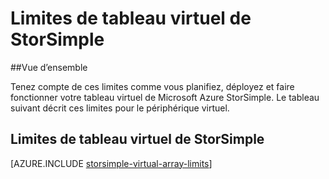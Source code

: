 <properties 
   pageTitle="Limites de tableau virtuel de StorSimple | Microsoft Azure"
   description="Décrit les limites du système et la taille recommandée pour les connexions et les composants du tableau virtuel de Microsoft Azure StorSimple."
   services="storsimple"
   documentationCenter="NA"
   authors="alkohli"
   manager="carmonm"
   editor="" />
<tags 
   ms.service="storsimple"
   ms.devlang="NA"
   ms.topic="article"
   ms.tgt_pltfrm="NA"
   ms.workload="TBD"
   ms.date="10/05/2016"
   ms.author="alkohli" />


# <a name="storsimple-virtual-array-limits"></a>Limites de tableau virtuel de StorSimple

##<a name="overview"></a>Vue d’ensemble

Tenez compte de ces limites comme vous planifiez, déployez et faire fonctionner votre tableau virtuel de Microsoft Azure StorSimple. Le tableau suivant décrit ces limites pour le périphérique virtuel.

## <a name="storsimple-virtual-array-limits"></a>Limites de tableau virtuel de StorSimple 

[AZURE.INCLUDE [storsimple-virtual-array-limits](../../includes/storsimple-virtual-array-limits.md)]

